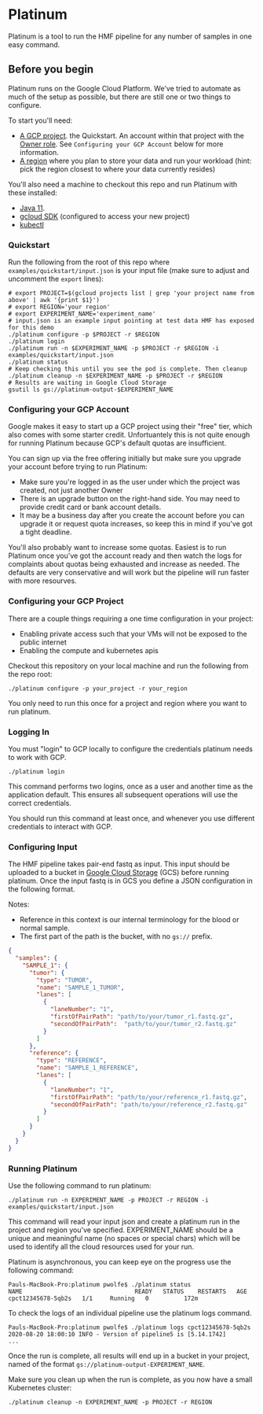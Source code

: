# Platinum

Platinum is a tool to run the HMF pipeline for any number of samples in one easy command. 

## Before you begin

Platinum runs on the Google Cloud Platform. We've tried to automate as much of the setup as possible, but there are still
one or two things to configure.

To start you'll need:
- [A GCP project](https://cloud.google.com/resource-manager/docs/creating-managing-projects). 
  the Quickstart. An account within that project with the [Owner role](https://cloud.google.com/iam/docs/understanding-roles).
  See `Configuring your GCP Account` below for more information. 
- [A region](https://cloud.google.com/compute/docs/regions-zones) where you plan to store your data and run your workload 
  (hint: pick the region closest to where your data currently resides)

You'll also need a machine to checkout this repo and run Platinum with
these installed:
* [Java 11](https://www.oracle.com/java/technologies/javase-jdk11-downloads.html).
* [gcloud SDK](https://cloud.google.com/sdk/docs/downloads-interactive)
  (configured to access your new project)
* [kubectl](https://kubernetes.io/docs/tasks/tools/install-kubectl/)

### Quickstart

Run the following from the root of this repo where `examples/quickstart/input.json` is your input
file (make sure to adjust and uncomment the `export` lines):

```shell script
# export PROJECT=$(gcloud projects list | grep 'your project name from above' | awk '{print $1}') 
# export REGION='your region'
# export EXPERIMENT_NAME='experiment_name'
# input.json is an example input pointing at test data HMF has exposed for this demo
./platinum configure -p $PROJECT -r $REGION
./platinum login
./platinum run -n $EXPERIMENT_NAME -p $PROJECT -r $REGION -i examples/quickstart/input.json
./platinum status
# Keep checking this until you see the pod is complete. Then cleanup
./platinum cleanup -n $EXPERIMENT_NAME -p $PROJECT -r $REGION
# Results are waiting in Google Cloud Storage
gsutil ls gs://platinum-output-$EXPERIMENT_NAME
```

### Configuring your GCP Account

Google makes it easy to start up a GCP project using their "free" tier,
which also comes with some starter credit. Unfortuantely this is not quite
enough for running Platinum because GCP's default quotas are insufficient.

You can sign up via the free offering initially but make sure you upgrade
your account before trying to run Platinum:

* Make sure you're logged in as the user under which the project was
  created, not just another Owner
* There is an upgrade button on the right-hand side. You may need to
  provide credit card or bank account details.
* It may be a business day after you create the account before you can
  upgrade it or request quota increases, so keep this in mind if you've got
  a tight deadline.

You'll also probably want to increase some quotas. Easiest is to run Platinum 
once you've got the account ready and then watch the logs for complaints
about quotas being exhausted and increase as needed. The defaults are very
conservative and will work but the pipeline will run faster with more resourves.

### Configuring your GCP Project

There are a couple things requiring a one time configuration in your project:
- Enabling private access such that your VMs will not be exposed to the public internet
- Enabling the compute and kubernetes apis

Checkout this repository on your local machine and run the following from the repo root:

```shell script
./platinum configure -p your_project -r your_region 
```  

You only need to run this once for a project and region where you want to run platinum.

### Logging In

You must "login" to GCP locally to configure the credentials platinum needs to work with GCP. 

```shell script
./platinum login
``` 

This command performs two logins, once as a user and another time as the application default. This ensures all 
subsequent operations will use the correct credentials. 

You should run this command at least once, and whenever you use different credentials to interact with GCP.

### Configuring Input

The HMF pipeline takes pair-end fastq as input. This input should be uploaded to a bucket in [Google Cloud Storage](https://cloud.google.com/storage) (GCS) before running platinum. 
Once the input fastq is in GCS you define a JSON configuration in the following format.

Notes:
- Reference in this context is our internal terminology for the blood or normal sample.
- The first part of the path is the bucket, with no `gs://` prefix.


```json
{
  "samples": {
    "SAMPLE_1": {
      "tumor": {
        "type": "TUMOR",
        "name": "SAMPLE_1_TUMOR",
        "lanes": [
          {
            "laneNumber": "1",
            "firstOfPairPath": "path/to/your/tumor_r1.fastq.gz",
            "secondOfPairPath":  "path/to/your/tumor_r2.fastq.gz"
          }
        ]
      },
      "reference": {
        "type": "REFERENCE",
        "name": "SAMPLE_1_REFERENCE",
        "lanes": [
          {
            "laneNumber": "1",
            "firstOfPairPath": "path/to/your/reference_r1.fastq.gz",
            "secondOfPairPath": "path/to/your/reference_r2.fastq.gz"
          }
        ]
      }
    }
  }
}
```

### Running Platinum

Use the following command to run platinum:

```shell script
./platinum run -n EXPERIMENT_NAME -p PROJECT -r REGION -i examples/quickstart/input.json
```

This command will read your input json and create a platinum run in the project and region you've specified. EXPERIMENT_NAME 
should be a unique and meaningful name (no spaces or special chars) which will be used to identify all the cloud resources used
for your run. 

Platinum is asynchronous, you can keep eye on the progress use the following command:

```shell script
Pauls-MacBook-Pro:platinum pwolfe$ ./platinum status
NAME                                READY   STATUS    RESTARTS   AGE
cpct12345678-5qb2s   1/1     Running   0          172m
```

To check the logs of an individual pipeline use the platinum logs command.

```shell script
Pauls-MacBook-Pro:platinum pwolfe$ ./platinum logs cpct12345678-5qb2s
2020-08-20 18:00:10 INFO - Version of pipeline5 is [5.14.1742] 
...
```

Once the run is complete, all results will end up in a bucket in your project, named of the format `gs://platinum-output-EXPERIMENT_NAME`.

Make sure you clean up when the run is complete, as you now have a small Kubernetes cluster:

```shell script
./platinum cleanup -n EXPERIMENT_NAME -p PROJECT -r REGION
```



